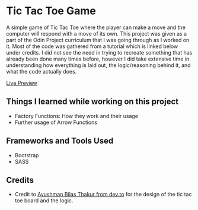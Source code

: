 # Tic Tac Toe Game

A simple game of Tic Tac Toe where the player can make a move and the computer will respond with a move of its own. This project was given as a part of the Odin Project curriculum that I was going through as I worked on it. Most of the code was gathered from a tutorial which is linked below under credits. I did not see the need in trying to recreate something that has already been done many times before, however I did take extensive time in understanding how everything is laid out, the logic/reasoning behind it, and what the code actually does. 

[Live Preview]()

## Things I learned while working on this project

- Factory Functions: How they work and their usage
- Further usage of Arrow Functions

## Frameworks and Tools Used

- Bootstrap
- SASS

## Credits

- Credit to [Ayushman Bilas Thakur from dev.to](https://dev.to/ayushmanbthakur/how-to-make-tic-tac-toe-in-browser-with-html-css-and-js-28ed) for the design of the tic tac toe board and the logic.